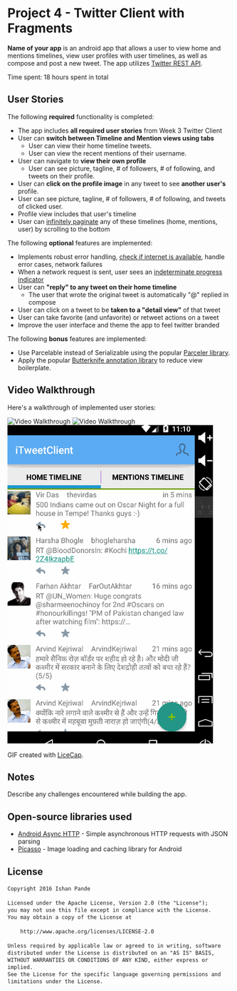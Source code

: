 # Project 4 - Twitter Client with Fragments

**Name of your app** is an android app that allows a user to view home and mentions timelines, view user profiles with user timelines, as well as compose and post a new tweet. The app utilizes [Twitter REST API](https://dev.twitter.com/rest/public).

Time spent: 18 hours spent in total

## User Stories

The following **required** functionality is completed:

* The app includes **all required user stories** from Week 3 Twitter Client
* User can **switch between Timeline and Mention views using tabs**
  * User can view their home timeline tweets.
  * User can view the recent mentions of their username.
* User can navigate to **view their own profile**
  * User can see picture, tagline, # of followers, # of following, and tweets on their profile.
* User can **click on the profile image** in any tweet to see **another user's** profile.
 * User can see picture, tagline, # of followers, # of following, and tweets of clicked user.
 * Profile view includes that user's timeline
* User can [infinitely paginate](http://guides.codepath.com/android/Endless-Scrolling-with-AdapterViews-and-RecyclerView) any of these timelines (home, mentions, user) by scrolling to the bottom

The following **optional** features are implemented:

* Implements robust error handling, [check if internet is available](http://guides.codepath.com/android/Sending-and-Managing-Network-Requests#checking-for-network-connectivity), handle error cases, network failures
* When a network request is sent, user sees an [indeterminate progress indicator](http://guides.codepath.com/android/Handling-ProgressBars#progress-within-actionbar)
* User can **"reply" to any tweet on their home timeline**
  * The user that wrote the original tweet is automatically "@" replied in compose
* User can click on a tweet to be **taken to a "detail view"** of that tweet
 * User can take favorite (and unfavorite) or retweet actions on a tweet
* Improve the user interface and theme the app to feel twitter branded


The following **bonus** features are implemented:

* Use Parcelable instead of Serializable using the popular [Parceler library](http://guides.codepath.com/android/Using-Parceler).
* Apply the popular [Butterknife annotation library](http://guides.codepath.com/android/Reducing-View-Boilerplate-with-Butterknife) to reduce view boilerplate.

## Video Walkthrough 

Here's a walkthrough of implemented user stories:

<img src='Twitter_2.gif' title='Video Walkthrough, part 1' width='' alt='Video Walkthrough' />
<img src='Twitter_2_1.gif' title='Video Walkthrough, part 2' width='' alt='Video Walkthrough' />
<img src='Twitter_2_2.gif' title='Video Walkthrough, part 3' width='' alt='Video Walkthrough' />

GIF created with [LiceCap](http://www.cockos.com/licecap/).

## Notes

Describe any challenges encountered while building the app.

## Open-source libraries used

- [Android Async HTTP](https://github.com/loopj/android-async-http) - Simple asynchronous HTTP requests with JSON parsing
- [Picasso](http://square.github.io/picasso/) - Image loading and caching library for Android

## License

    Copyright 2016 Ishan Pande

    Licensed under the Apache License, Version 2.0 (the "License");
    you may not use this file except in compliance with the License.
    You may obtain a copy of the License at

        http://www.apache.org/licenses/LICENSE-2.0

    Unless required by applicable law or agreed to in writing, software
    distributed under the License is distributed on an "AS IS" BASIS,
    WITHOUT WARRANTIES OR CONDITIONS OF ANY KIND, either express or implied.
    See the License for the specific language governing permissions and
    limitations under the License.